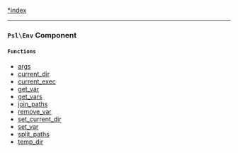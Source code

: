 <!--
    This markdown file was generated using `docs/documenter.php`.

    Any edits to it will likely be lost.
-->

[*index](./../README.md)

---

### `Psl\Env` Component

#### `Functions`

- [args](./../../src/Psl/Env/args.php#L12)
- [current_dir](./../../src/Psl/Env/current_dir.php#L16)
- [current_exec](./../../src/Psl/Env/current_exec.php#L12)
- [get_var](./../../src/Psl/Env/get_var.php#L19)
- [get_vars](./../../src/Psl/Env/get_vars.php#L14)
- [join_paths](./../../src/Psl/Env/join_paths.php#L18)
- [remove_var](./../../src/Psl/Env/remove_var.php#L19)
- [set_current_dir](./../../src/Psl/Env/set_current_dir.php#L16)
- [set_var](./../../src/Psl/Env/set_var.php#L20)
- [split_paths](./../../src/Psl/Env/split_paths.php#L16)
- [temp_dir](./../../src/Psl/Env/temp_dir.php#L22)


